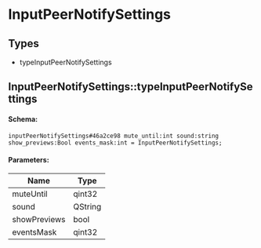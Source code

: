# InputPeerNotifySettings

## Types

* typeInputPeerNotifySettings

## InputPeerNotifySettings::typeInputPeerNotifySettings

#### Schema:

`inputPeerNotifySettings#46a2ce98 mute_until:int sound:string show_previews:Bool events_mask:int = InputPeerNotifySettings;`

#### Parameters:

|Name|Type|
|----|----|
|muteUntil|qint32|
|sound|QString|
|showPreviews|bool|
|eventsMask|qint32|

